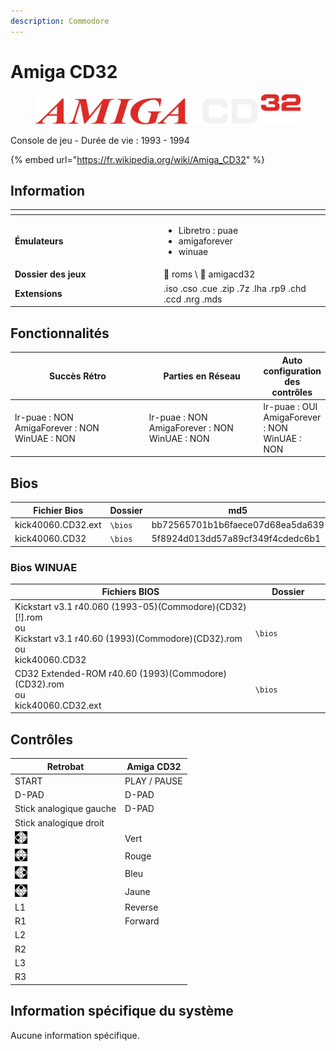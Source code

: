 ```yaml
---
description: Commodore
---
```


# Amiga CD32

<div align="left">

<figure><picture><source srcset="https://raw.githubusercontent.com/fabricecaruso/es-theme-carbon/91d85c7849cc550b0cac4e75cb8e0923d3b61b5e/art/logos/amigacd32-w.svg" media="(prefers-color-scheme: dark)"><img src="https://raw.githubusercontent.com/fabricecaruso/es-theme-carbon/91d85c7849cc550b0cac4e75cb8e0923d3b61b5e/art/logos/amigacd32.svg" alt="" width="563"></picture><figcaption></figcaption></figure>

</div>

Console de jeu - Durée de vie : 1993 - 1994

{% embed url="https://fr.wikipedia.org/wiki/Amiga_CD32" %}

## Information

<table data-header-hidden><thead><tr><th width="224"></th><th></th></tr></thead><tbody><tr><td><strong>Émulateurs</strong></td><td><ul><li>Libretro : puae</li><li>amigaforever</li><li>winuae</li></ul></td></tr><tr><td><strong>Dossier des jeux</strong></td><td><span data-gb-custom-inline data-tag="emoji" data-code="1f4c2">📂</span> roms \ <span data-gb-custom-inline data-tag="emoji" data-code="1f4c2">📂</span> amigacd32</td></tr><tr><td><strong>Extensions</strong></td><td>.iso .cso .cue .zip .7z .lha .rp9 .chd .ccd .nrg .mds</td></tr></tbody></table>

## Fonctionnalités

<table><thead><tr><th width="245">Succès Rétro</th><th width="200">Parties en Réseau</th><th>Auto configuration des contrôles</th></tr></thead><tbody><tr><td>lr-puae : NON<br>AmigaForever : NON<br>WinUAE : NON</td><td>lr-puae : NON<br>AmigaForever : NON<br>WinUAE : NON</td><td>lr-puae : OUI<br>AmigaForever : NON<br>WinUAE : NON</td></tr></tbody></table>

## Bios

<table><thead><tr><th width="209.55555555555557">Fichier Bios</th><th width="155">Dossier</th><th>md5</th></tr></thead><tbody><tr><td>kick40060.CD32.ext</td><td><code>\bios</code></td><td>bb72565701b1b6faece07d68ea5da639</td></tr><tr><td>kick40060.CD32</td><td><code>\bios</code></td><td>5f8924d013dd57a89cf349f4cdedc6b1</td></tr></tbody></table>

### Bios WINUAE

<table><thead><tr><th width="588.5555555555555">Fichiers BIOS</th><th width="155">Dossier</th></tr></thead><tbody><tr><td>Kickstart v3.1 r40.060 (1993-05)(Commodore)(CD32)[!].rom<br>ou<br>Kickstart v3.1 r40.60 (1993)(Commodore)(CD32).rom<br>ou<br>kick40060.CD32</td><td><code>\bios</code></td></tr><tr><td>CD32 Extended-ROM r40.60 (1993)(Commodore)(CD32).rom<br>ou<br>kick40060.CD32.ext</td><td><code>\bios</code></td></tr></tbody></table>

## Contrôles

| Retrobat                                          | Amiga CD32   |
| ------------------------------------------------- | ------------ |
| START                                             | PLAY / PAUSE |
| D-PAD                                             | D-PAD        |
| Stick analogique gauche                           | D-PAD        |
| Stick analogique droit                            |              |
| ![](<../../../../.gitbook/assets/image (33).png>) | Vert         |
| ![](<../../../../.gitbook/assets/image (20).png>) | Rouge        |
| ![](<../../../../.gitbook/assets/image (7).png>)  | Bleu         |
| ![](<../../../../.gitbook/assets/image (35).png>) | Jaune        |
| L1                                                | Reverse      |
| R1                                                | Forward      |
| L2                                                |              |
| R2                                                |              |
| L3                                                |              |
| R3                                                |              |

## Information spécifique du système

Aucune information spécifique.
